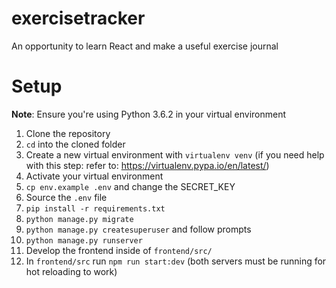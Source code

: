 # exercisetracker
An opportunity to learn React and make a useful exercise journal

# Setup

<b>Note</b>: Ensure you're using Python 3.6.2 in your virtual environment

1. Clone the repository
2. `cd` into the cloned folder
3. Create a new virtual environment with `virtualenv venv` (if you need help with this step: refer to: https://virtualenv.pypa.io/en/latest/)
4. Activate your virtual environment
5. `cp env.example .env` and change the SECRET_KEY
6. Source the `.env` file
7. `pip install -r requirements.txt`
8. `python manage.py migrate`
9. `python manage.py createsuperuser` and follow prompts
10. `python manage.py runserver`
11. Develop the frontend inside of `frontend/src/`
12. In `frontend/src` run `npm run start:dev` (both servers must be running for hot reloading to work)
